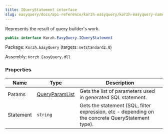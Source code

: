 ```yaml
---
title: IQueryStatement interface
slug: easyquery/docs/api-reference/korzh-easyquery/korzh-easyquery-namespace/iquerystatement-interface
---
```



Represents the result of query builder's work.
```csharp
public interface Korzh.EasyQuery.IQueryStatement

```
Package: `Korzh.EasyQuery` (targets: `netstandard2.0`)

Assembly: `Korzh.EasyQuery.dll`

### Properties

| Name | Type | Description | 
| --- | --- | --- | 
| Params | [QueryParamList](/api-reference/korzh-easyquery/korzh-easyquery-namespace/queryparamlist-class) | Gets the list of parameters used in generated SQL statement. | 
| Statement | `string` | Gets the statement (SQL, filter expression, etc - depending on the concrete QueryStatement type). |
